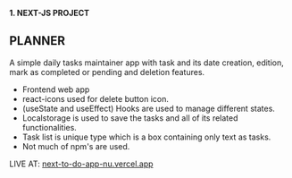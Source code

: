 **1. NEXT-JS PROJECT**
##  PLANNER 
A simple daily tasks maintainer app with task and its date creation, edition, mark as completed or pending and deletion features.

- Frontend web app
- react-icons used for delete button icon.
- (useState and useEffect) Hooks are used to manage different states.
- Localstorage is used to save the tasks and all of its related functionalities.
- Task list is unique type which is a box containing only text as tasks. 
- Not much of npm's are used.

LIVE AT: [next-to-do-app-nu.vercel.app](https://next-to-do-app-nu.vercel.app)
